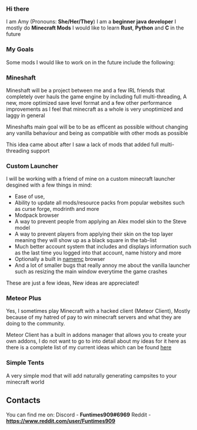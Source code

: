 ### Hi there


I am Amy (Pronouns: **She/Her/They**)
I am a **beginner java developer**
I mostly do **Minecraft Mods**
I would like to learn **Rust**, **Python** and **C** in the future


### My Goals


Some mods I would like to work on in the future include the following:


### Mineshaft


Mineshaft will be a project between me and a few IRL friends that completely over hauls the game engine by including full multi-threading, A new, more optimized save level format and a few other performance improvements as I feel that minecraft as a whole is very unoptimized and laggy in general

Mineshafts main goal will be to be as efficent as possible without changing any vanilla behaviour and being as compatible with other mods as possible

This idea came about after I saw a lack of mods that added full multi-threading support


### Custom Launcher


I will be working with a friend of mine on a custom minecraft launcher desgined with a few things in mind: 

- Ease of use, 
- Ability to update all mods/resource packs from popular websites such as curse forge, modrinth and more
- Modpack browser 
- A way to prevent people from applying an Alex model skin to the Steve model
- A way to prevent players from applying their skin on the top layer meaning they will show up as a black square in the tab-list
- Much better account system that includes and displays information such as the last time you logged into that account, name history and more
- Optionally a built in [namemc](https://namemc.com) browser
- And a lot of smaller bugs that really annoy me about the vanilla launcher such as resizing the main window everytime the game crashes 

These are just a few ideas, New ideas are appreciated!

### Meteor Plus


Yes, I sometimes play Minecraft with a hacked client (Meteor Client), Mostly because of my hatred of pay to win minecraft servers and what they are doing to the community.

Meteor Client has a built in addons manager that allows you to create your own addons, I do not want to go to into detail about my ideas for it here as there is a complete list of my current ideas which can be found [here](https://github.com/Funtimes909/Meteor-Plus/blob/main/Ideas.txt)


### Simple Tents


A very simple mod that will add naturally generating campsites to your minecraft world


## Contacts

You can find me on:
Discord - **Funtimes909#6969**
Reddit - **https://www.reddit.com/user/Funtimes909**
